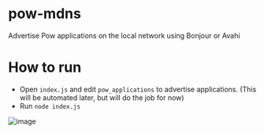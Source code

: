 pow-mdns
========

Advertise Pow applications on the local network using Bonjour or Avahi

How to run
==========

* Open `index.js` and edit `pow_applications` to advertise applications. (This will be automated later, but will do the job for now)
* Run `node index.js`

![image](https://raw.github.com/liquid/pow-mdns/master/screen_shot.png)
